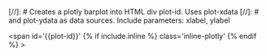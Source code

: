 [//]: # Creates a plotly barplot into HTML div plot-id. Uses plot-xdata
[//]: # and plot-ydata as data sources. Include parameters: xlabel, ylabel

<span id='{{plot-id}}' {% if include.inline %} class='inline-plotly' {% endif %} ></span>

<script>

var data = [{
  x: [
{%- for xd in {{plot-xdata}} -%}
  '{{xd}}',
{%- endfor -%}
  ],
  y: [
{%- for yd in {{plot-ydata}} -%}
  {{yd}},
{%- endfor -%}
  ],
  type: 'line'
}];

var layout = {
  xaxis: {
    title: '{{ include.xlabel }}',
  },
  yaxis: {
    title: '{{ include.ylabel }}',
  },
  autosize: false,

  {%- if include.height %}
    height: {{ include.height }},
  {%- else %}
    height: 300,
  {%- endif %}
  {%- if include.width %}
    width: {{ include.width }},
  {%- endif %}
    margin: {
      l: 70,
      r: 10,
      b: 40,
      t: 30,
      pad: 0,
    },
};

Plotly.newPlot('{{plot-id}}', data, layout);

</script>
